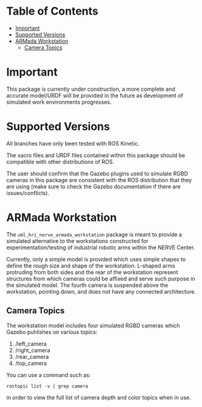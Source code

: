 # Table of Contents

- [Important](#important) 
- [Supported Versions](#supported-versions)
- [ARMada Workstation](#armada-workstation)
  - [Camera Topics](#camera-topics)

# Important
This package is currently under construction, a more complete and accurate model/URDF will be provided in the future as development of simulated work environments progresses.  

# Supported Versions
All branches have only been tested with ROS Kinetic.  

The xacro files and URDF files contained within this package should be compatible with other distributions of ROS.  

The user should confirm that the Gazebo plugins used to simulate RGBD cameras in this package are consistent with the ROS distribution that they are using (make sure to check the Gazebo documentation if there are issues/conflicts).  

# ARMada Workstation
The `uml_hri_nerve_armada_workstation` package is meant to provide a simulated alternative to the workstations constructed for experimentation/testing of industrial robotic arms within the NERVE Center.  

Currently, only a simple model is provided which uses simple shapes to define the rough size and shape of the workstation. L-shaped arms protruding from both sides and the rear of the workstation represent structures from which cameras could be affixed and serve such purpose in the simulated model. The fourth camera is suspended above the workstation, pointing down, and does not have any connected architecture.  

## Camera Topics
The workstation model includes four simulated RGBD cameras which Gazebo puhlishes on various topics:  

1. /left_camera
2. /right_camera
3. /rear_camera
4. /top_camera

You can use a command such as:  
```
rostopic list -v | grep camera
```
in order to view the full list of camera depth and color topics when in use.  
